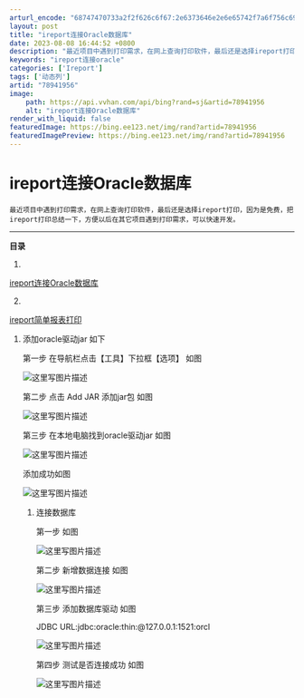 ```yaml
---
arturl_encode: "68747470733a2f2f626c6f67:2e6373646e2e6e65742f7a6f756c6970696e67313233343536:2f61727469636c652f64657461696c732f3738393431393536"
layout: post
title: "ireport连接Oracle数据库"
date: 2023-08-08 16:44:52 +0800
description: "最近项目中遇到打印需求，在网上查询打印软件，最后还是选择ireport打印，因为是免费，把irepo"
keywords: "ireport连接oracle"
categories: ['Ireport']
tags: ['动态列']
artid: "78941956"
image:
    path: https://api.vvhan.com/api/bing?rand=sj&artid=78941956
    alt: "ireport连接Oracle数据库"
render_with_liquid: false
featuredImage: https://bing.ee123.net/img/rand?artid=78941956
featuredImagePreview: https://bing.ee123.net/img/rand?artid=78941956
---
```


# ireport连接Oracle数据库

```
最近项目中遇到打印需求，在网上查询打印软件，最后还是选择ireport打印，因为是免费，把ireport打印总结一下，方便以后在其它项目遇到打印需求，可以快速开发。

```

---

**目录**
  
1.
[ireport连接Oracle数据库](http://blog.csdn.net/zouliping123456/article/details/78941956)
  
2.
[ireport简单报表打印](http://blog.csdn.net/zouliping123456/article/details/78942208)

1. 添加oracle驱动jar 如下
     
   第一步 在导航栏点击【工具】下拉框【选项】 如图
     
   ![这里写图片描述](https://img-blog.csdn.net/20171231150147125?watermark/2/text/aHR0cDovL2Jsb2cuY3Nkbi5uZXQvem91bGlwaW5nMTIzNDU2/font/5a6L5L2T/fontsize/400/fill/I0JBQkFCMA==/dissolve/70/gravity/SouthEast)
     
   第二步 点击 Add JAR 添加jar包 如图
     
   ![这里写图片描述](https://img-blog.csdn.net/20171231150529750?watermark/2/text/aHR0cDovL2Jsb2cuY3Nkbi5uZXQvem91bGlwaW5nMTIzNDU2/font/5a6L5L2T/fontsize/400/fill/I0JBQkFCMA==/dissolve/70/gravity/SouthEast)
     
   第三步 在本地电脑找到oracle驱动jar 如图
     
   ![这里写图片描述](https://img-blog.csdn.net/20171231150759773?watermark/2/text/aHR0cDovL2Jsb2cuY3Nkbi5uZXQvem91bGlwaW5nMTIzNDU2/font/5a6L5L2T/fontsize/400/fill/I0JBQkFCMA==/dissolve/70/gravity/SouthEast)
     
   添加成功如图
     
   ![这里写图片描述](https://img-blog.csdn.net/20171231150907221?watermark/2/text/aHR0cDovL2Jsb2cuY3Nkbi5uZXQvem91bGlwaW5nMTIzNDU2/font/5a6L5L2T/fontsize/400/fill/I0JBQkFCMA==/dissolve/70/gravity/SouthEast)
     
   1. 连接数据库
        
      第一步 如图
        
      ![这里写图片描述](https://img-blog.csdn.net/20171231151309912?watermark/2/text/aHR0cDovL2Jsb2cuY3Nkbi5uZXQvem91bGlwaW5nMTIzNDU2/font/5a6L5L2T/fontsize/400/fill/I0JBQkFCMA==/dissolve/70/gravity/SouthEast)
        
      第二步 新增数据连接 如图
        
      ![这里写图片描述](https://img-blog.csdn.net/20171231151506926?watermark/2/text/aHR0cDovL2Jsb2cuY3Nkbi5uZXQvem91bGlwaW5nMTIzNDU2/font/5a6L5L2T/fontsize/400/fill/I0JBQkFCMA==/dissolve/70/gravity/SouthEast)
        
      第三步 添加数据库驱动 如图
        
      JDBC URL:jdbc:oracle:thin:@127.0.0.1:1521:orcl
        
      ![这里写图片描述](https://img-blog.csdn.net/20171231151909576?watermark/2/text/aHR0cDovL2Jsb2cuY3Nkbi5uZXQvem91bGlwaW5nMTIzNDU2/font/5a6L5L2T/fontsize/400/fill/I0JBQkFCMA==/dissolve/70/gravity/SouthEast)
        
      第四步 测试是否连接成功 如图
        
      ![这里写图片描述](https://img-blog.csdn.net/20171231152026519?watermark/2/text/aHR0cDovL2Jsb2cuY3Nkbi5uZXQvem91bGlwaW5nMTIzNDU2/font/5a6L5L2T/fontsize/400/fill/I0JBQkFCMA==/dissolve/70/gravity/SouthEast)